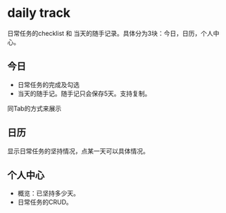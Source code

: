 # daily track
日常任务的checklist 和 当天的随手记录。具体分为3块：今日，日历，个人中心。


## 今日
* 日常任务的完成及勾选
* 当天的随手记。随手记只会保存5天。支持复制。

同Tab的方式来展示

## 日历
显示日常任务的坚持情况，点某一天可以具体情况。


## 个人中心
* 概览：已坚持多少天。
* 日常任务的CRUD。
